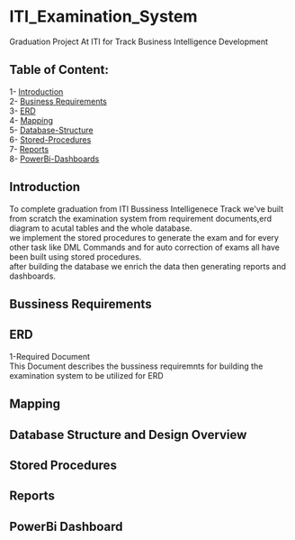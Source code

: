 # ITI_Examination_System 
Graduation Project At ITI for Track Business Intelligence Development
## Table of Content:
1- [Introduction](#introduction) <br>
2- [Business Requirements](#bussiness-requirements) <br>
3- [ERD](#erd) <br>
4- [Mapping](#mapping) <br>
5- [Database-Structure](#database-structure-and-design-overview) <br>
6- [Stored-Procedures](#stored-procedures) <br>
7- [Reports](#reports)<br>
8- [PowerBi-Dashboards](#powerbi-dashboard)
## Introduction
To complete graduation from ITI Bussiness Intelligenece Track we've built from scratch the examination system from requirement documents,erd diagram to acutal tables and the whole database.<br>
we implement the stored procedures to generate the exam and for every other task like DML Commands  and for auto correction of exams  all have been built using stored procedures.<br>
after building the database we enrich the data then generating reports and dashboards.
## Bussiness Requirements


## ERD
1-Required Document <br>
This Document describes the bussiness requiremnts for building the examination system to be utilized for ERD 


## Mapping


## Database Structure and Design Overview

## Stored Procedures 

## Reports 

## PowerBi Dashboard
